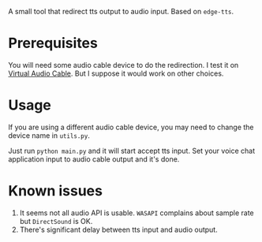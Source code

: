 A small tool that redirect tts output to audio input. Based on `edge-tts`.

# Prerequisites

You will need some audio cable device to do the redirection. I test it on [Virtual Audio Cable](https://vb-audio.com/Cable/). But I suppose it would work on other choices.

# Usage
If you are using a different audio cable device, you may need to change the device name in `utils.py`.

Just run `python main.py` and it will start accept tts input. Set your voice chat application input to audio cable output and it's done.

# Known issues
1. It seems not all audio API is usable. `WASAPI` complains about sample rate but `DirectSound` is OK.
2. There's significant delay between tts input and audio output.